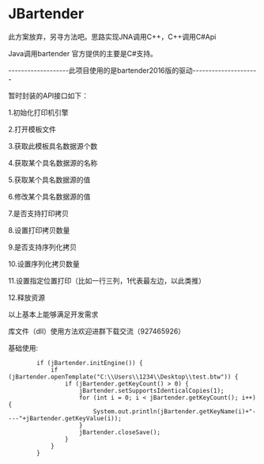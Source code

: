 # JBartender
此方案放弃，另寻方法吧。思路实现JNA调用C++，C++调用C#Api

Java调用bartender
官方提供的主要是C#支持。

-------------------此项目使用的是bartender2016版的驱动---------------------

暂时封装的API接口如下：

1.初始化打印机引擎

2.打开模板文件

3.获取此模板具名数据源个数

4.获取某个具名数据源的名称

5.获取某个具名数据源的值

6.修改某个具名数据源的值

7.是否支持打印拷贝

8.设置打印拷贝数量

9.是否支持序列化拷贝

10.设置序列化拷贝数量

11.设置指定位置打印（比如一行三列，1代表最左边，以此类推）

12.释放资源

以上基本上能够满足开发需求

 

库文件（dll）使用方法欢迎进群下载交流（927465926）

基础使用:
~~~~JBartender jBartender = new JBartender();
        if (jBartender.initEngine()) {
            if (jBartender.openTemplate("C:\\Users\\1234\\Desktop\\test.btw")) {
                if (jBartender.getKeyCount() > 0) {
                    jBartender.setSupportsIdenticalCopies(1);
                    for (int i = 0; i < jBartender.getKeyCount(); i++) {
                        System.out.println(jBartender.getKeyName(i)+"----"+jBartender.getKeyValue(i));
                    }
                    jBartender.closeSave();
                }
            }
        }
